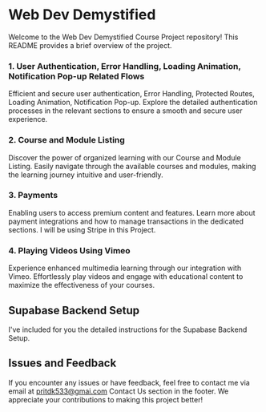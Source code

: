 # Web Dev Demystified

Welcome to the Web Dev Demystified Course Project repository! This README provides a brief overview
of the project.

### 1. User Authentication, Error Handling, Loading Animation, Notification Pop-up Related Flows

Efficient and secure user authentication, Error Handling, Protected Routes, Loading Animation, Notification Pop-up. Explore
the detailed authentication processes in the relevant sections to ensure a
smooth and secure user experience.

### 2. Course and Module Listing

Discover the power of organized learning with our Course and Module Listing.
Easily navigate through the available courses and modules, making the learning
journey intuitive and user-friendly.

### 3. Payments

Enabling users to access premium content and features.
Learn more about payment integrations and how to manage
transactions in the dedicated sections.
I will be using Stripe in this Project.

### 4. Playing Videos Using Vimeo

Experience enhanced multimedia learning through our integration with Vimeo.
Effortlessly play videos and engage with educational content to maximize the
effectiveness of your courses.

## Supabase Backend Setup

I've included for you the detailed instructions for the Supabase Backend Setup.

## Issues and Feedback

If you encounter any issues or have feedback, feel free to contact me via email
at pritdk533@gmai.com Contact Us section in the footer. We appreciate your contributions to making this
project better!
